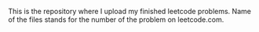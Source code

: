 This is the repository where I upload my finished leetcode problems.
Name of the files stands for the number of the problem on leetcode.com.
